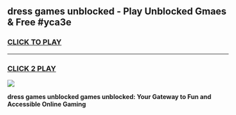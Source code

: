 
## dress games unblocked - Play Unblocked Gmaes & Free #yca3e
<h3>
<a href="https://premium.freeplayer.one?title=dress_games_unblocked&ref=03M">CLICK TO PLAY</a></h3>
<hr>

<h3>
<a href="https://premium.freeplayer.one?title=dress_games_unblocked&ref=03M">CLICK 2 PLAY</a>
  
</h3>

<a href="https://premium.freeplayer.one?title=dress_games_unblocked&ref=03M"><img src="https://clearcache.store/games.png"></a>


**dress games unblocked games unblocked: Your Gateway to Fun and Accessible Online Gaming**
